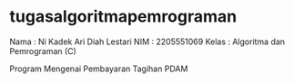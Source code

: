 # tugasalgoritmapemrograman

Nama  : Ni Kadek Ari Diah Lestari
NIM   : 2205551069
Kelas : Algoritma dan Pemrograman (C)

Program Mengenai Pembayaran Tagihan PDAM
